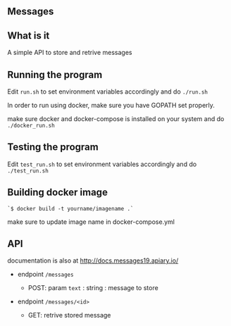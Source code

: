 Messages
------


What is it
-----------

A simple API to store and retrive messages


Running the program
--------------------

Edit `run.sh` to set environment variables accordingly and do `./run.sh`

In order to run using docker, make sure you have GOPATH set properly.

make sure docker and docker-compose is installed on your system and do `./docker_run.sh`


Testing the program
--------------------

Edit `test_run.sh` to set environment variables accordingly and do `./test_run.sh`

Building docker image
---------------------

    `$ docker build -t yourname/imagename .`

make sure to update image name in docker-compose.yml


API
----

documentation is also at http://docs.messages19.apiary.io/

- endpoint `/messages`

    - POST:
    param `text` : string : message to store

- endpoint `/messages/<id>`

    - GET:
    retrive stored message

